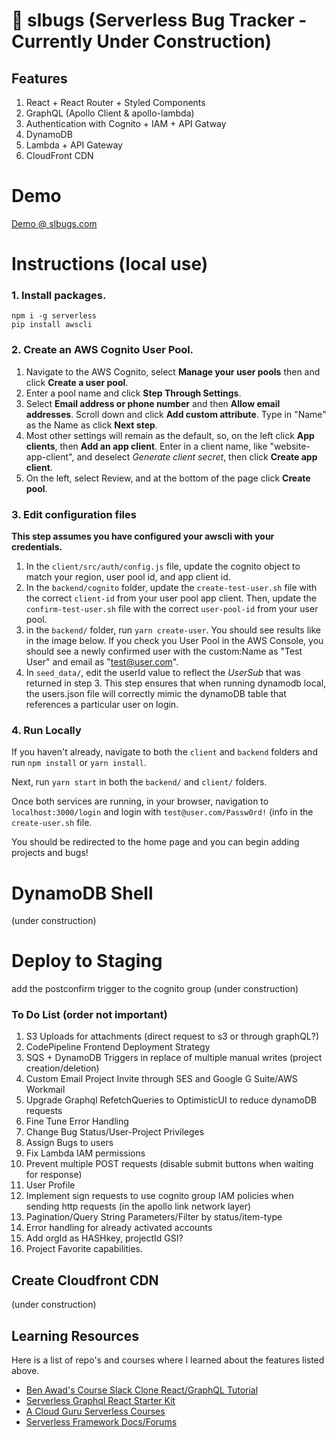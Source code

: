 # :bug: slbugs (Serverless Bug Tracker - Currently Under Construction)

## Features

1. React + React Router + Styled Components
2. GraphQL (Apollo Client & apollo-lambda)
3. Authentication with Cognito + IAM + API Gatway
4. DynamoDB
5. Lambda + API Gateway
6. CloudFront CDN

# Demo

[Demo @ slbugs.com](https://slbugs.com)

# Instructions (local use)

### 1. Install packages.

```
npm i -g serverless
pip install awscli
```

### 2. Create an AWS Cognito User Pool.

1. Navigate to the AWS Cognito, select <b>Manage your user pools</b> then and click <b>Create a user pool</b>.
2. Enter a pool name and click <b>Step Through Settings</b>.
3. Select <b>Email address or phone number</b> and then <b>Allow email addresses</b>. Scroll down and click <b>Add custom attribute</b>. Type in "Name" as the Name as click <b>Next step</b>.
4. Most other settings will remain as the default, so, on the left click <b>App clients</b>, then <b>Add an app client</b>. Enter in a client name, like "website-app-client", and deselect <em>Generate client secret</em>, then click <b>Create app client</b>.
5. On the left, select Review, and at the bottom of the page click <b> Create pool</b>.

### 3. Edit configuration files

<b>This step assumes you have configured your awscli with your credentials.</b>

1. In the `client/src/auth/config.js` file, update the cognito object to match your region, user pool id, and app client id.
2. In the `backend/cognito` folder, update the `create-test-user.sh` file with the correct `client-id` from your user pool app client. Then, update the `confirm-test-user.sh` file with the correct `user-pool-id` from your user pool.
3. in the `backend/` folder, run `yarn create-user`. You should see results like in the image below. If you check you User Pool in the AWS Console, you should see a newly confirmed user with the custom:Name as "Test User" and email as "test@user.com".
4. In `seed_data/`, edit the userId value to reflect the <em>UserSub</em> that was returned in step 3. This step ensures that when running dynamodb local, the users.json file will correctly mimic the dynamoDB table that references a particular user on login.

### 4. Run Locally

If you haven't already, navigate to both the `client` and `backend` folders and run `npm install` or `yarn install`.

Next, run `yarn start` in both the `backend/` and `client/` folders.

Once both services are running, in your browser, navigation to `localhost:3000/login` and login with `test@user.com/Passw0rd!` (info in the `create-user.sh` file.

You should be redirected to the home page and you can begin adding projects and bugs!

# DynamoDB Shell

(under construction)

# Deploy to Staging

add the postconfirm trigger to the cognito group
(under construction)

### To Do List (order not important)

1. S3 Uploads for attachments (direct request to s3 or through graphQL?)
2. CodePipeline Frontend Deployment Strategy
3. SQS + DynamoDB Triggers in replace of multiple manual writes (project creation/deletion)
4. Custom Email Project Invite through SES and Google G Suite/AWS Workmail
5. Upgrade Graphql RefetchQueries to OptimisticUI to reduce dynamoDB requests
6. Fine Tune Error Handling
7. Change Bug Status/User-Project Privileges
8. Assign Bugs to users
9. Fix Lambda IAM permissions
10. Prevent multiple POST requests (disable submit buttons when waiting for response)
11. User Profile
12. Implement sign requests to use cognito group IAM policies when sending http requests (in the apollo link network layer)
13. Pagination/Query String Parameters/Filter by status/item-type
14. Error handling for already activated accounts
15. Add orgId as HASHkey, projectId GSI?
16. Project Favorite capabilities.

## Create Cloudfront CDN

(under construction)

## Learning Resources

Here is a list of repo's and courses where I learned about the features listed above.

* [Ben Awad's Course Slack Clone React/GraphQL Tutorial](https://www.youtube.com/watch?v=0MKJ7JbVnFc&list=PLN3n1USn4xlkdRlq3VZ1sT6SGW0-yajjL)
* [Serverless Graphql React Starter Kit](https://github.com/serverless/serverless-graphql)
* [A Cloud Guru Serverless Courses](acloud.guru)
* [Serverless Framework Docs/Forums](serverless.com)
